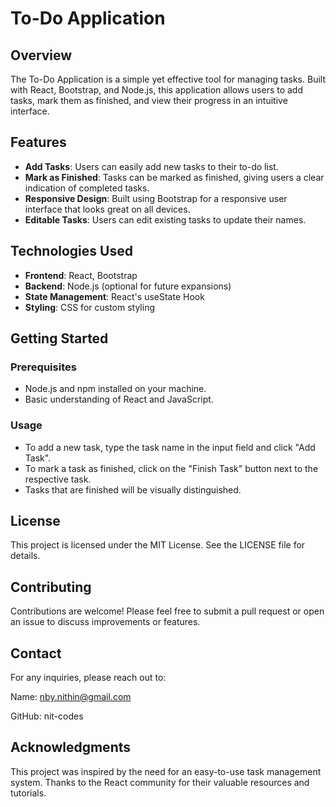 # To-Do Application

## Overview
The To-Do Application is a simple yet effective tool for managing tasks. Built with React, Bootstrap, and Node.js, this application allows users to add tasks, mark them as finished, and view their progress in an intuitive interface.

## Features
- **Add Tasks**: Users can easily add new tasks to their to-do list.
- **Mark as Finished**: Tasks can be marked as finished, giving users a clear indication of completed tasks.
- **Responsive Design**: Built using Bootstrap for a responsive user interface that looks great on all devices.
- **Editable Tasks**: Users can edit existing tasks to update their names.

## Technologies Used
- **Frontend**: React, Bootstrap
- **Backend**: Node.js (optional for future expansions)
- **State Management**: React's useState Hook
- **Styling**: CSS for custom styling

## Getting Started

### Prerequisites
- Node.js and npm installed on your machine.
- Basic understanding of React and JavaScript.


### Usage
- To add a new task, type the task name in the input field and click "Add Task".
- To mark a task as finished, click on the "Finish Task" button next to the respective task.
- Tasks that are finished will be visually distinguished.

## License
This project is licensed under the MIT License. See the LICENSE file for details.

## Contributing
Contributions are welcome! Please feel free to submit a pull request or open an issue to discuss improvements or features.

## Contact
For any inquiries, please reach out to:

Name: nby.nithin@gmail.com

GitHub: nit-codes

## Acknowledgments
This project was inspired by the need for an easy-to-use task management system.
Thanks to the React community for their valuable resources and tutorials.
